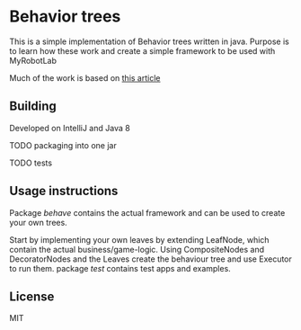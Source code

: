 # Behavior trees
This is a simple implementation of Behavior trees written in java. Purpose is to learn how these work and create a simple framework to be used with MyRobotLab 

Much of the work is based on [this article](https://www.gamasutra.com/blogs/ChrisSimpson/20140717/221339/Behavior_trees_for_AI_How_they_work.php)

## Building
Developed on IntelliJ and Java 8

TODO packaging into one jar

TODO tests

## Usage instructions
Package *behave* contains the actual framework and can be used to create your own trees.

Start by implementing your own leaves by extending LeafNode, which contain the actual business/game-logic. Using CompositeNodes and DecoratorNodes and the Leaves create the behaviour tree and use Executor to run them. package *test* contains test apps and examples.


## License
MIT

